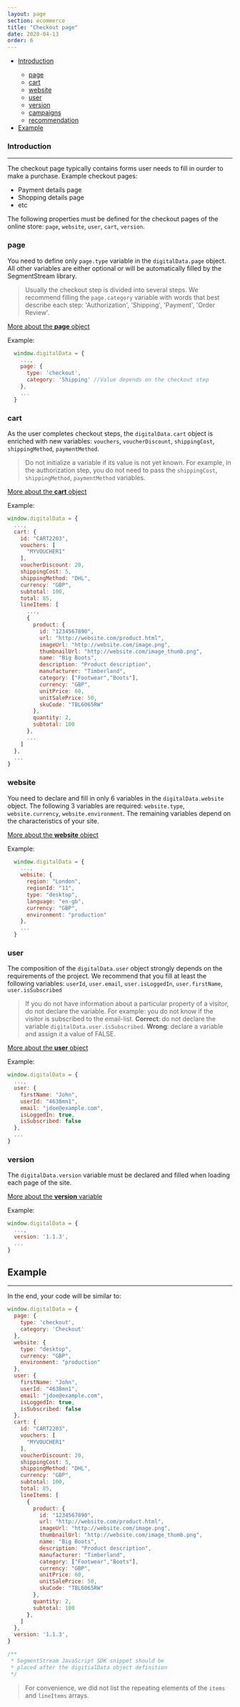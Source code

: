 ```yaml
---
layout: page
section: ecommerce
title: "Checkout page"
date: 2020-04-13
order: 6
---
```


<ul class="page-navigation">
  <li><a href="#introduction">Introduction</a></li>
  <ul>
    <li><a href="#page">page</a></li>
    <li><a href="#cart">cart</a></li>
    <li><a href="#website">website</a></li>
    <li><a href="#user">user</a></li>
    <li><a href="#version">version</a></li>
    <li><a href="#campaigns">campaigns</a></li>
    <li><a href="#recommendation">recommendation</a></li>
  </ul>
  <li><a href="#example">Example</a></li>
</ul>

### <a name="introduction"></a>Introduction
------
The checkout page typically contains forms user needs to fill in ourder to make a purchase. Example checkout pages:
* Payment details page
* Shopping details page
* etc

The following properties must be defined for the checkout pages of the online store: `page`, `website`, `user`, `cart`, `version`.

### <a name="page"></a>page

You need to define only `page.type` variable in the `digitalData.page` object. All other variables are either optional or will be automatically filled by the SegmentStream library.

>Usually the checkout step is divided into several steps. We recommend filling the `page.category` variable with words that best describe each step: 'Authorization', 'Shipping', 'Payment', 'Order Review'.

[More about the **page** object](/digitaldata/page)

Example:
```javascript
  window.digitalData = {
    ...,
    page: {
      type: 'checkout',
      category: 'Shipping' //Value depends on the checkout step
    },
    ...
  }
```

### <a name="cart"></a>cart

As the user completes checkout steps, the `digitalData.cart` object is enriched with new variables:
`vouchers`, `voucherDiscount`, `shippingCost`, `shippingMethod`, `paymentMethod`.

>Do not initialize a variable if its value is not yet known. For example, in the authorization step, you do not need to pass the `shippingCost`, `shippingMethod`, `paymentMethod` variables.

[More about the **cart** object](/digitaldata/cart)

Example:
```javascript
window.digitalData = {
  ...,
  cart: {
    id: "CART2203",
    vouchers: [
      "MYVOUCHER1"
    ],
    voucherDiscount: 20,
    shippingCost: 5,
    shippingMethod: "DHL",
    currency: "GBP",
    subtotal: 100,
    total: 85,
    lineItems: [
      ...,
      {
        product: {
          id: "1234567890",
          url: "http://website.com/product.html",
          imageUrl: "http://website.com/image.png",
          thumbnailUrl: "http://website.com/image_thumb.png",
          name: "Big Boots",
          description: "Product description",
          manufacturer: "Timberland",
          category: ["Footwear","Boots"],
          currency: "GBP",
          unitPrice: 60,
          unitSalePrice: 50,
          skuCode: "TBL6065RW"
        },
        quantity: 2,
        subtotal: 100
      },
      ...
    ]
  },
  ...
}
```

### <a name="website"></a>website

You need to declare and fill in only 6 variables in the `digitalData.website` object. The following 3 variables are required: `website.type`,` website.currency`, `website.environment`. The remaining variables depend on the characteristics of your site.

[More about the **website** object](/digitaldata/website)

Example:
```javascript
  window.digitalData = {
    ...,
    website: {
      region: "London",
      regionId: "11",
      type: "desktop",
      language: "en-gb",
      currency: "GBP",
      environment: "production"
    },
    ...
  }
```

### <a name="user"></a>user

The composition of the `digitalData.user` object strongly depends on the requirements of the project. We recommend that you fill at least the following variables: `userId`, `user.email`, `user.isLoggedIn`, `user.firstName`, `user.isSubscribed`

>If you do not have information about a particular property of a visitor, do not declare the variable. For example: you do not know if the visitor is subscribed to the email-list.
**Correct**: do not declare the variable `digitalData.user.isSubscribed`.
**Wrong**: declare a variable and assign it a value of FALSE.

[More about the **user** object](/digitaldata/user)

Example:
```javascript
window.digitalData = {
  ...,
  user: {
    firstName: "John",
    userId: "4638mn1",
    email: "jdoe@example.com",
    isLoggedIn: true,
    isSubscribed: false
  },
  ...
}
```

### <a name="version"></a>version

The `digitalData.version` variable must be declared and filled when loading each page of the site.

[More about the **version** variable](/digitaldata/standard-version)

Example:
```javascript
window.digitalData = {
  ...,
  version: '1.1.3',
  ...
}
```

## <a name="example"></a>Example
------
In the end, your code will be similar to:
```javascript
window.digitalData = {
  page: {
    type: 'checkout',
    category: 'Checkout'
  },
  website: {
    type: "desktop",
    currency: "GBP",
    environment: "production"
  },
  user: {
    firstName: "John",
    userId: "4638mn1",
    email: "jdoe@example.com",
    isLoggedIn: true,
    isSubscribed: false
  },
  cart: {
    id: "CART2203",
    vouchers: [
      "MYVOUCHER1"
    ],
    voucherDiscount: 20,
    shippingCost: 5,
    shippingMethod: "DHL",
    currency: "GBP",
    subtotal: 100,
    total: 85,
    lineItems: [
      {
        product: {
          id: "1234567890",
          url: "http://website.com/product.html",
          imageUrl: "http://website.com/image.png",
          thumbnailUrl: "http://website.com/image_thumb.png",
          name: "Big Boots",
          description: "Product description",
          manufacturer: "Timberland",
          category: ["Footwear","Boots"],
          currency: "GBP",
          unitPrice: 60,
          unitSalePrice: 50,
          skuCode: "TBL6065RW"
        },
        quantity: 2,
        subtotal: 100
      },
    ]
  },
  version: '1.1.3',
}

/**
 * SegmentStream JavaScript SDK snippet should be
 * placed after the digitialData object definition
 */
```

>For convenience, we did not list the repeating elements of the `items` and `lineItems` arrays.
